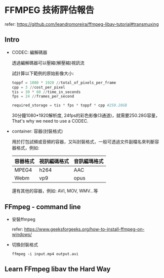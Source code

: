 # FFMPEG 技術評估報告
refer: https://github.com/leandromoreira/ffmpeg-libav-tutorial#transmuxing

## Intro

- CODEC: 編解碼器

  透過編解碼器可以壓縮(解壓縮)視訊流<p>
  試計算以下範例的原始影像大小: <p>
  
  ```python
  toppf = 1080 * 1920 //total_of_pixels_per_frame
  cpp = 3 //cost_per_pixel
  tis = 30 * 60 //time_in_seconds
  fps = 24 //frames_per_second

  required_storage = tis * fps * toppf * cpp #250.28GB
  ```
  30分鐘1080*1920解析度, 24fps的彩色影像(3通道)，就需要250.28G容量，That's why we need to use a CODEC.

- container: 容器(封裝格式)

  用於打包試頻或音頻的容器，又叫封裝格式，一般可透過文件副檔名來判斷容器格式，例如:<p>

  |容器格式 | 視訊編碼格式| 音訊編瑪格式|
  |------- |------------| -----------|
  | MPEG4  |    h264   |     AAC    |    
  | Webm   |    vp9   |     opus    |

  還有其他的容器，例如: AVI, MOV, WMV...等

## FFmpeg - command line

- 安裝ffmpeg

  refer: https://www.geeksforgeeks.org/how-to-install-ffmpeg-on-windows/

- 切換封裝格式

  ```shell
  ffmpeg -i input.mp4 output.avi
  ```


## Learn FFmpeg libav the Hard Way